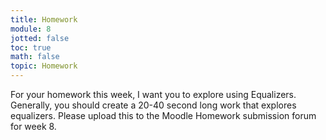 ```yaml
---
title: Homework
module: 8
jotted: false
toc: true
math: false
topic: Homework
---
```


For your homework this week, I want you to explore using Equalizers. Generally, you should create a 20-40 second long work that explores equalizers. Please upload this to the Moodle Homework submission forum for week 8. 
